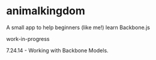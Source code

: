 animalkingdom
=============
A small app to help beginners (like me!) learn Backbone.js


work-in-progress

7.24.14 - Working with Backbone Models.
